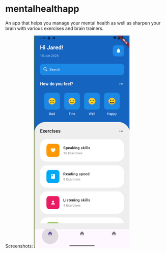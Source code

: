 # mentalhealthapp

An app that helps you manage your mental health as well as sharpen your brain with various exercises and brain trainers.

Screenshots:
<img src="Screenshots/homepage.png" alt="Login" width="300"/>
